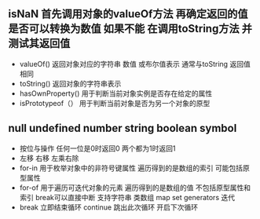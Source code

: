 
## isNaN 首先调用对象的valueOf方法 再确定返回的值是否可以转换为数值 如果不能 在调用toString方法 并测试其返回值
- valueOf() 返回对象对应的字符串 数值 或布尔值表示 通常与toString 返回值相同
- toString() 返回对象的字符串表示
- hasOwnProperty() 用于判断当前对象实例是否存在给定的属性
- isPrototypeof（） 用于判断当前对象是否为另一个对象的原型
## null undefined number string boolean symbol
- 按位与操作 任何一位是0时返回0  两个都为1时返回1
- 左移 右移 左乘右除
- for-in 用于枚举对象中的非符号键属性 遍历得到的是数组的索引 可能包括原型属性 
- for-of 用于遍历可迭代对象的元素  遍历得到的是数组的值 不包括原型属性和索引  break可以直接中断 支持字符串 类数组 map set generators 迭代
- break 立即结束循环 continue 跳出此次循环 开启下次循环

